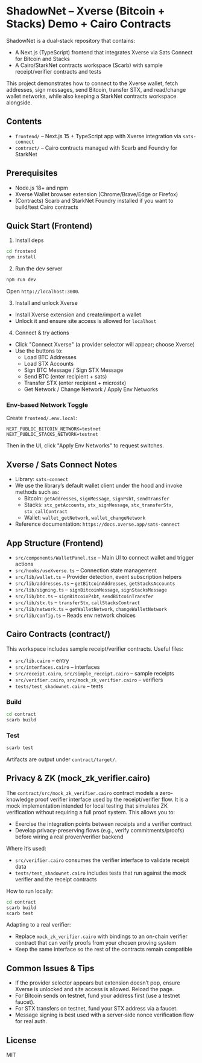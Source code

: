 # ShadowNet – Xverse (Bitcoin + Stacks) Demo + Cairo Contracts

ShadowNet is a dual-stack repository that contains:

- A Next.js (TypeScript) frontend that integrates Xverse via Sats Connect for Bitcoin and Stacks
- A Cairo/StarkNet contracts workspace (Scarb) with sample receipt/verifier contracts and tests

This project demonstrates how to connect to the Xverse wallet, fetch addresses, sign messages, send Bitcoin, transfer STX, and read/change wallet networks, while also keeping a StarkNet contracts workspace alongside.

## Contents

- `frontend/` – Next.js 15 + TypeScript app with Xverse integration via `sats-connect`
- `contract/` – Cairo contracts managed with Scarb and Foundry for StarkNet

## Prerequisites

- Node.js 18+ and npm
- Xverse Wallet browser extension (Chrome/Brave/Edge or Firefox)
- (Contracts) Scarb and StarkNet Foundry installed if you want to build/test Cairo contracts

## Quick Start (Frontend)

1) Install deps

```bash
cd frontend
npm install
```

2) Run the dev server

```bash
npm run dev
```

Open `http://localhost:3000`.

3) Install and unlock Xverse
- Install Xverse extension and create/import a wallet
- Unlock it and ensure site access is allowed for `localhost`

4) Connect & try actions
- Click "Connect Xverse" (a provider selector will appear; choose Xverse)
- Use the buttons to:
  - Load BTC Addresses
  - Load STX Accounts
  - Sign BTC Message / Sign STX Message
  - Send BTC (enter recipient + sats)
  - Transfer STX (enter recipient + microstx)
  - Get Network / Change Network / Apply Env Networks

### Env-based Network Toggle
Create `frontend/.env.local`:

```
NEXT_PUBLIC_BITCOIN_NETWORK=testnet
NEXT_PUBLIC_STACKS_NETWORK=testnet
```

Then in the UI, click "Apply Env Networks" to request switches.

## Xverse / Sats Connect Notes

- Library: `sats-connect`
- We use the library’s default wallet client under the hood and invoke methods such as:
  - Bitcoin: `getAddresses`, `signMessage`, `signPsbt`, `sendTransfer`
  - Stacks: `stx_getAccounts`, `stx_signMessage`, `stx_transferStx`, `stx_callContract`
  - Wallet: `wallet_getNetwork`, `wallet_changeNetwork`
- Reference documentation: `https://docs.xverse.app/sats-connect`

## App Structure (Frontend)

- `src/components/WalletPanel.tsx` – Main UI to connect wallet and trigger actions
- `src/hooks/useXverse.ts` – Connection state management
- `src/lib/wallet.ts` – Provider detection, event subscription helpers
- `src/lib/addresses.ts` – `getBitcoinAddresses`, `getStacksAccounts`
- `src/lib/signing.ts` – `signBitcoinMessage`, `signStacksMessage`
- `src/lib/btc.ts` – `signBitcoinPsbt`, `sendBitcoinTransfer`
- `src/lib/stx.ts` – `transferStx`, `callStacksContract`
- `src/lib/network.ts` – `getWalletNetwork`, `changeWalletNetwork`
- `src/lib/config.ts` – Reads env network choices

## Cairo Contracts (contract/)

This workspace includes sample receipt/verifier contracts. Useful files:

- `src/lib.cairo` – entry
- `src/interfaces.cairo` – interfaces
- `src/receipt.cairo`, `src/simple_receipt.cairo` – sample receipts
- `src/verifier.cairo`, `src/mock_zk_verifier.cairo` – verifiers
- `tests/test_shadownet.cairo` – tests

### Build

```bash
cd contract
scarb build
```

### Test

```bash
scarb test
```

Artifacts are output under `contract/target/`.

## Privacy & ZK (mock_zk_verifier.cairo)

The `contract/src/mock_zk_verifier.cairo` contract models a zero-knowledge proof verifier interface used by the receipt/verifier flow. It is a mock implementation intended for local testing that simulates ZK verification without requiring a full proof system. This allows you to:

- Exercise the integration points between receipts and a verifier contract
- Develop privacy-preserving flows (e.g., verify commitments/proofs) before wiring a real prover/verifier backend

Where it’s used:
- `src/verifier.cairo` consumes the verifier interface to validate receipt data
- `tests/test_shadownet.cairo` includes tests that run against the mock verifier and the receipt contracts

How to run locally:

```bash
cd contract
scarb build
scarb test
```

Adapting to a real verifier:
- Replace `mock_zk_verifier.cairo` with bindings to an on-chain verifier contract that can verify proofs from your chosen proving system
- Keep the same interface so the rest of the contracts remain compatible

## Common Issues & Tips

- If the provider selector appears but extension doesn’t pop, ensure Xverse is unlocked and site access is allowed. Reload the page.
- For Bitcoin sends on testnet, fund your address first (use a testnet faucet).
- For STX transfers on testnet, fund your STX address via a faucet.
- Message signing is best used with a server-side nonce verification flow for real auth.

## License

MIT
